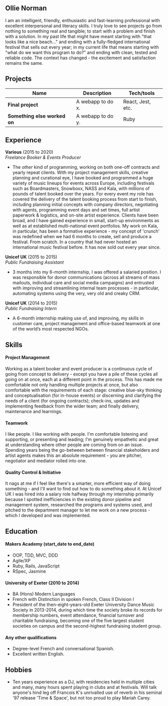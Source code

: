 ## Ollie Norman

I am an intelligent, friendly, enthusiastic and fast-learning professional with excellent interpersonal and literacy skills. I truly love to see projects go from nothing to something real and tangible; to start with a problem and finish with a solution. In my past life that might have meant starting with "that looks like a nice beach..." and ending with a fully-fledged international festival that sells out every year; in my current life that means starting with "what do we want this program to do?" and ending with clean, tested and reliable code. The context has changed - the excitement and satisfaction remains the same.

## Projects

| Name                         | Description       | Tech/tools        |
| ---------------------------- | ----------------- | ----------------- |
| **Final project**            | A webapp to do x. | React, Jest, etc. |
| **Something else worked on** | A webapp to do y. | Ruby              |

## Experience

**Various** (2015 to 2020)  
_Freelance Booker & Events Producer_

- The _other_ kind of programming, working on both one-off contracts and yearly repeat clients. With my project management skills, creative planning and curational eye, I have booked and programmed a huge variety of music lineups for events across Europe, including festivals such as Boardmasters, Snowboxx, NASS and Kala, with millions of pounds of talent booked over the years. For every event my role has covered the delivery of the talent booking process from start to finish, including planning initial concepts with company directors, negotiating with agents, programming event days and set times, full artist paperwork & logistics, and on-site artist experience. Clients have been broad, and I have gained experience in small, start-up environments as well as at established multi-national event portfolios. My work on Kala, in particular, has been a formative experience - my concept of 'crunch' was redefined when we had 6 months to create, sell and produce a festival. From scratch. In a country that had never hosted an international music festival before. It has now sold out every year since.

**Unicef UK** (2015 to 2015)  
_Public Fundraising Assistant_

- 3 months into my 6-month internship, I was offered a salaried position. I was responsible for donor communications (across all streams of mass mailouts, individual care and social media campaigns) and entrusted with improving and streamlining internal team processes - in particular, automating systems using the very, very old and creaky CRM.

**Unicef UK** (2014 to 2015)  
_Public Fundraising Intern_

- A 6-month internship making use of, and improving, my skills in customer care, project management and office-based teamwork at one of the world’s most respected NGOs.

## Skills

#### Project Management

Working as a talent booker and event producer is a continuous cycle of going from concept to delivery - except you have a pile of these cycles all going on at once, each at a different point in the process. This has made me comfortable not only handling multiple projects at once, but also comfortable with the requirements of each stage: creative blue-sky thinking and conceptualisation (for in-house events) or discerning and clarifying the needs of a client (for ongoing contracts); check-ins, updates and implementing feedback from the wider team; and finally delivery, maintenance and learnings.

#### Teamwork

I like people. I like working with people. I'm comfortable listening and supporting, or presenting and leading; I'm genuinely empathetic and great at understanding where other people are coming from on an issue. Spending years being the go-between between financial stakeholders and artist agents makes this an absolute requirement - you are pitcher, negotiator and mediator rolled into one. 

#### Quality Control & Initiative

It nags at me if I feel like there's a smarter, more efficient way of doing something - and I'll want to find out how to do something about it. At Unicef UK I was hired into a salary role halfway through my internship primarily because I spotted inefficiencies in the existing donor pipeline and management system, researched the programs and systems used, and pitched to the department manager to let me work on a new process - which I developed and was implemented.

## Education

#### Makers Academy (start_date to end_date)

- OOP, TDD, MVC, DDD
- Agile/XP
- Ruby, Rails, JavaScript
- RSpec, Jasmine

#### University of Exeter (2010 to 2014)

- BA (Hons) Modern Languages
- French with Distinction in spoken French, Class II Division I
- President of the then-eight-years-old Exeter University Dance Music Society in 2013-2014, during which time the society broke its records for membership numbers, event attendance, financial turnover and charitable fundraising, becoming one of the five largest student societies on campus and the second-highest fundraising student group.

#### Any other qualifications

- Degree-level French and conversational Spanish.
- Excellent written English.

## Hobbies

- Ten years experience as a DJ, with residencies held in multiple cities and many, many hours spent playing in clubs and at festivals. Will talk anyone's hind leg off Francois K's unrivalled use of reverb in his seminal '97 release 'Time & Space', but not too proud to play Mariah Carey.
